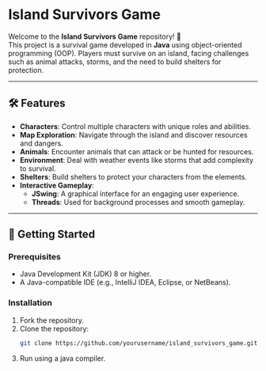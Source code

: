 # Island Survivors Game  

Welcome to the **Island Survivors Game** repository! 🌴  
This project is a survival game developed in **Java** using object-oriented programming (OOP). Players must survive on an island, facing challenges such as animal attacks, storms, and the need to build shelters for protection.  

---

## 🛠 Features  
- **Characters**: Control multiple characters with unique roles and abilities.  
- **Map Exploration**: Navigate through the island and discover resources and dangers.  
- **Animals**: Encounter animals that can attack or be hunted for resources.  
- **Environment**: Deal with weather events like storms that add complexity to survival.  
- **Shelters**: Build shelters to protect your characters from the elements.  
- **Interactive Gameplay**:  
  - **JSwing**: A graphical interface for an engaging user experience.  
  - **Threads**: Used for background processes and smooth gameplay.  

---

## 🚀 Getting Started  

### Prerequisites  
- Java Development Kit (JDK) 8 or higher.  
- A Java-compatible IDE (e.g., IntelliJ IDEA, Eclipse, or NetBeans).  

### Installation  
1. Fork the repository.
2. Clone the repository:  
   ```bash  
   git clone https://github.com/yourusername/island_survivors_game.git
3. Run using a java compiler.
   
